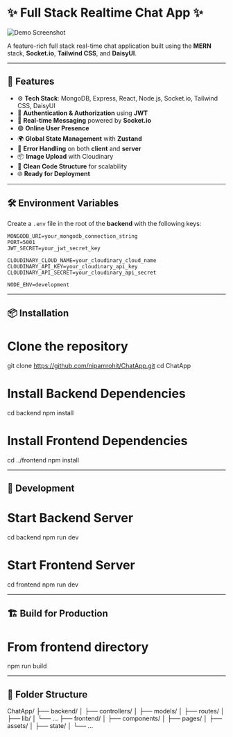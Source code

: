 # ✨ Full Stack Realtime Chat App ✨

![Demo Screenshot](/frontend/public/screenshot-for-readme.png)

A feature-rich full stack real-time chat application built using the **MERN** stack, **Socket.io**, **Tailwind CSS**, and **DaisyUI**.

---

## 🚀 Features

- ⚙️ **Tech Stack**: MongoDB, Express, React, Node.js, Socket.io, Tailwind CSS, DaisyUI
- 🔐 **Authentication & Authorization** using **JWT**
- 💬 **Real-time Messaging** powered by **Socket.io**
- 🟢 **Online User Presence**
- 🌍 **Global State Management** with **Zustand**
- 🧰 **Error Handling** on both **client** and **server**
- 📦 **Image Upload** with Cloudinary
- 📁 **Clean Code Structure** for scalability
- 🌐 **Ready for Deployment**

---

## 🛠️ Environment Variables

Create a `.env` file in the root of the **backend** with the following keys:

```env
MONGODB_URI=your_mongodb_connection_string
PORT=5001
JWT_SECRET=your_jwt_secret_key

CLOUDINARY_CLOUD_NAME=your_cloudinary_cloud_name
CLOUDINARY_API_KEY=your_cloudinary_api_key
CLOUDINARY_API_SECRET=your_cloudinary_api_secret

NODE_ENV=development
```
---
## 📦 Installation

# Clone the repository
git clone https://github.com/nipamrohit/ChatApp.git
cd ChatApp

# Install Backend Dependencies
cd backend
npm install

# Install Frontend Dependencies
cd ../frontend
npm install

---

## 🧪 Development
# Start Backend Server
cd backend
npm run dev

# Start Frontend Server
cd frontend
npm run dev

---

## 🏗️ Build for Production

# From frontend directory
npm run build

---

## 📁 Folder Structure
ChatApp/
├── backend/
│   ├── controllers/
│   ├── models/
│   ├── routes/
│   ├── lib/
│   └── ...
├── frontend/
│   ├── components/
│   ├── pages/
│   ├── assets/
│   ├── state/
│   └── ...
